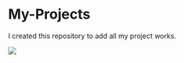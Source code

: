 # My-Projects

I created this repository to add all my project works.

<img src="https://builtin.com/sites/default/files/styles/medium/public/2018-08/artificial-intelligence-companies.jpg">


